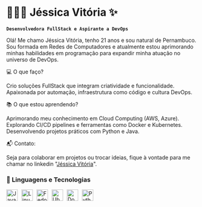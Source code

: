 # 👩🏻‍💻 Jéssica Vitória ✨

**`Desenvolvedora FullStack e Aspirante a DevOps `**

Olá! Me chamo Jéssica Vitória, tenho 21 anos e sou natural de Pernambuco. Sou formada em Redes de Computadores e atualmente estou aprimorando minhas habilidades em programação para expandir minha atuação no universo de DevOps.

💻 O que faço?

Crio soluções FullStack que integram criatividade e funcionalidade.
Apaixonada por automação, infraestrutura como código e cultura DevOps.

📚 O que estou aprendendo?

Aprimorando meu conhecimento em Cloud Computing (AWS, Azure).
Explorando CI/CD pipelines e ferramentas como Docker e Kubernetes.
Desenvolvendo projetos práticos com Python e Java.

📬 Contato:

Seja para colaborar em projetos ou trocar ideias, fique à vontade para me chamar no linkedin "[Jéssica Vitória](https://www.linkedin.com/in/jéssica-vitória-martins)".




### 🤖 Linguagens e Tecnologias
    
 <div style="display: flex; flex-wrap: wrap; gap: 10px;">
    <img 
        alt="Java" 
        title="Java" 
        width="30px" 
        src="https://cdn.jsdelivr.net/gh/devicons/devicon/icons/java/java-original.svg" 
    />
    <img 
        alt="Linux" 
        title="Linux" 
        width="30px" 
        src="https://cdn.jsdelivr.net/gh/devicons/devicon/icons/linux/linux-original.svg" 
    />
    <img 
        alt="Fedora" 
        title="Fedora" 
        width="30px" 
        src="https://upload.wikimedia.org/wikipedia/commons/3/3f/Fedora_logo.svg" 
    />
    <img 
        alt="Ubuntu" 
        title="Ubuntu" 
        width="30px" 
        src="https://upload.wikimedia.org/wikipedia/commons/a/ab/Logo-ubuntu_cof-orange-hex.svg" 
    />
    <img 
        alt="Docker" 
        title="Docker" 
        width="30px" 
        src="https://cdn.jsdelivr.net/gh/devicons/devicon/icons/docker/docker-original.svg" 
    />
    <img 
        alt="Python" 
        title="Python" 
        width="30px" 
        src="https://cdn.jsdelivr.net/gh/devicons/devicon/icons/python/python-original-wordmark.svg" 
    />
</div>
   
